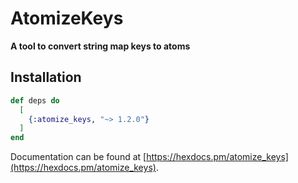 # AtomizeKeys

**A tool to convert string map keys to atoms**

## Installation

```elixir
def deps do
  [
    {:atomize_keys, "~> 1.2.0"}
  ]
end
```

Documentation can be found at [https://hexdocs.pm/atomize_keys](https://hexdocs.pm/atomize_keys).

